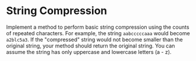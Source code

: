 # String Compression
Implement a method to perform basic string compression using the counts of repeated characters. For example, the string `aabcccccaaa` would become `a2blc5a3`. If the "compressed" string would not become smaller than the original string, your method should return the original string. You can assume the string has only uppercase and lowercase letters (a - z).
